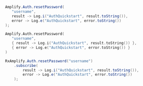 <amplify-block-switcher>
 <amplify-block name="Java">

```java
Amplify.Auth.resetPassword(
   "username",
   result -> Log.i("AuthQuickstart", result.toString()),
   error -> Log.e("AuthQuickstart", error.toString())
);
```

 </amplify-block>
 <amplify-block name="Kotlin">

```kotlin
Amplify.Auth.resetPassword(
   "username",
   { result -> Log.i("AuthQuickstart", result.toString()) },
   { error -> Log.e("AuthQuickstart", error.toString()) }
)
```

 </amplify-block>
 <amplify-block name="RxJava">

```java
RxAmplify.Auth.resetPassword("username")
    .subscribe(
        result -> Log.i("AuthQuickstart", result.toString()),
        error -> Log.e("AuthQuickstart", error.toString())
    );
```

 </amplify-block>
</amplify-block-switcher>
